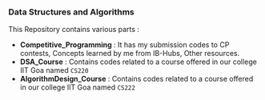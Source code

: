 ### Data Structures and Algorithms

This Repository contains various parts :

- **Competitive_Programming** : It has my submission codes to CP contests, Concepts learned by me from IB-Hubs, Other resources.
- **DSA_Course** : Contains codes related to a course offered in our college IIT Goa named `CS220`  
- **AlgorithmDesign_Course** : Contains codes related to a course offered in our college IIT Goa named `CS222`


